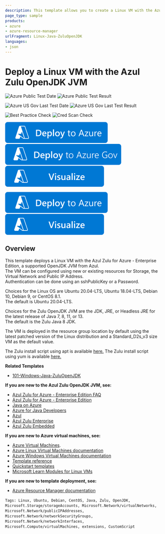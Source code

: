```yaml
---
description: This template allows you to create a Linux VM with the Azul Zulu OpenJDK JVM.
page_type: sample
products:
- azure
- azure-resource-manager
urlFragment: Linux-Java-ZuluOpenJDK
languages:
- json
---
```

# Deploy a Linux VM with the Azul Zulu OpenJDK JVM

![Azure Public Test Date](https://azurequickstartsservice.blob.core.windows.net/badges/application-workloads/zulu/Linux-Java-ZuluOpenJDK/PublicLastTestDate.svg)
![Azure Public Test Result](https://azurequickstartsservice.blob.core.windows.net/badges/application-workloads/zulu/Linux-Java-ZuluOpenJDK/PublicDeployment.svg)

![Azure US Gov Last Test Date](https://azurequickstartsservice.blob.core.windows.net/badges/application-workloads/zulu/Linux-Java-ZuluOpenJDK/FairfaxLastTestDate.svg)
![Azure US Gov Last Test Result](https://azurequickstartsservice.blob.core.windows.net/badges/application-workloads/zulu/Linux-Java-ZuluOpenJDK/FairfaxDeployment.svg)

![Best Practice Check](https://azurequickstartsservice.blob.core.windows.net/badges/application-workloads/zulu/Linux-Java-ZuluOpenJDK/BestPracticeResult.svg)
![Cred Scan Check](https://azurequickstartsservice.blob.core.windows.net/badges/application-workloads/zulu/Linux-Java-ZuluOpenJDK/CredScanResult.svg)

[![Deploy To Azure](https://raw.githubusercontent.com/Azure/azure-quickstart-templates/master/1-CONTRIBUTION-GUIDE/images/deploytoazure.svg?sanitize=true)](https://portal.azure.com/#create/Microsoft.Template/uri/https%3A%2F%2Fraw.githubusercontent.com%2FAzure%2Fazure-quickstart-templates%2Fmaster%2Fapplication-workloads%2Fzulu%2FLinux-Java-ZuluOpenJDK%2Fazuredeploy.json)
[![Deploy To Azure US Gov](https://raw.githubusercontent.com/Azure/azure-quickstart-templates/master/1-CONTRIBUTION-GUIDE/images/deploytoazuregov.svg?sanitize=true)](https://portal.azure.us/#create/Microsoft.Template/uri/https%3A%2F%2Fraw.githubusercontent.com%2FAzure%2Fazure-quickstart-templates%2Fmaster%2Fapplication-workloads%2Fzulu%2FLinux-Java-ZuluOpenJDK%2Fazuredeploy.json)
[![Visualize](https://raw.githubusercontent.com/Azure/azure-quickstart-templates/master/1-CONTRIBUTION-GUIDE/images/visualizebutton.svg?sanitize=true)](http://armviz.io/#/?load=https%3A%2F%2Fraw.githubusercontent.com%2FAzure%2Fazure-quickstart-templates%2Fmaster%2Fapplication-workloads%2Fzulu%2FLinux-Java-ZuluOpenJDK%2Fazuredeploy.json)

<a href="https://portal.azure.com/#create/Microsoft.Template/uri/https%3A%2F%2Fraw.githubusercontent.com%2FAzure%2Fazure-quickstart-templates%2Fmaster%2Fapplication-workloads%2Fzulu%2FLinux-Java-ZuluOpenJDK%2Fazuredeploy.json" target="_blank">
    <img src="https://raw.githubusercontent.com/Azure/azure-quickstart-templates/master/1-CONTRIBUTION-GUIDE/images/deploytoazure.svg?sanitize=true"/>
</a>
<a href="http://armviz.io/#/?load=https%3A%2F%2Fraw.githubusercontent.com%2FAzure%2Fazure-quickstart-templates%2Fmaster%2Fapplication-workloads%2Fzulu%2FLinux-Java-ZuluOpenJDK%2Fazuredeploy.json" target="_blank">
    <img src="https://raw.githubusercontent.com/Azure/azure-quickstart-templates/master/1-CONTRIBUTION-GUIDE/images/visualizebutton.svg?sanitize=true"/>
</a>

## Overview

This template deploys a Linux VM with the Azul Zulu for Azure - Enterprise Edition, a supported OpenJDK JVM from Azul.<br/>
The VM can be configured using new or existing resources for Storage, the Virtual Network and Public IP Address.<br/>
Authentication can be done using an sshPublicKey or a Password.

Choices for the Linux OS are Ubuntu 20.04-LTS, Ubuntu 18.04-LTS, Debian 10, Debian 9, or CentOS 8.1.<br/>
The default is Ubuntu 20.04-LTS.

Choices for the Zulu OpenJDK JVM are the JDK, JRE, or Headless JRE for the latest release of Java 7, 8, 11, or 13.<br/>
The default is the Zulu Java 8 JDK.

The VM is deployed in the resource group location by default using the latest patched version of the Linux distribution and a Standard_D2s_v3 size VM as the default value.

The Zulu install script using apt is available [here.](scripts/apt-zulu-install.sh)
The Zulu install script using yum is available [here.](scripts/yum-zulu-install.sh)

**Related Templates**
- [101-Windows-Java-ZuluOpenJDK](https://github.com/Azure/azure-quickstart-templates/tree/master/101-Windows-Java-ZuluOpenJDK)

**If you are new to the Azul Zulu OpenJDK JVM, see:**

- [Azul Zulu for Azure - Enterprise Edition FAQ](https://assets.azul.com/files/Zulu-for-Azure-FAQ.pdf)
- [Azul Zulu for Azure - Enterprise Edition](https://www.azul.com/downloads/azure-only/zulu/)
- [Java on Azure](https://azure.microsoft.com/develop/java/)
- [Azure for Java Developers](https://learn.microsoft.com/java/azure/?view=azure-java-stable)
- [Azul](https://www.azul.com/)
- [Azul Zulu Enterprise](https://www.azul.com/products/zulu-enterprise/)
- [Azul Zulu Embedded](https://www.azul.com/products/zulu-embedded/)

**If you are new to Azure virtual machines, see:**

- [Azure Virtual Machines](https://azure.microsoft.com/services/virtual-machines/).
- [Azure Linux Virtual Machines documentation](https://learn.microsoft.com/azure/virtual-machines/linux/)
- [Azure Windows Virtual Machines documentation](https://learn.microsoft.com/azure/virtual-machines/windows/)
- [Template reference](https://learn.microsoft.com/azure/templates/microsoft.compute/allversions)
- [Quickstart templates](https://azure.microsoft.com/resources/templates/?resourceType=Microsoft.Compute&pageNumber=1&sort=Popular)
- [Microsoft Learn Modules for Linux VMs](https://learn.microsoft.com/learn/browse/?term=linux%20Virtual%20Machine)

**If you are new to template deployment, see:**

- [Azure Resource Manager documentation](https://learn.microsoft.com/azure/azure-resource-manager/)

`Tags: Linux, Ubuntu, Debian, CentOS, Java, Zulu, OpenJDK, Microsoft.Storage/storageAccounts, Microsoft.Network/virtualNetworks, Microsoft.Network/publicIPAddresses, Microsoft.Network/networkSecurityGroups, Microsoft.Network/networkInterfaces, Microsoft.Compute/virtualMachines, extensions, CustomScript`
